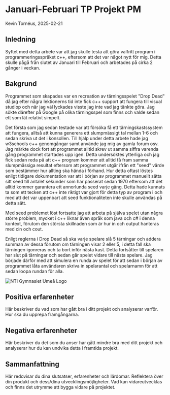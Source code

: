 # Januari-Februari TP Projekt PM

Kevin Tornéus, 2025-02-21

## Inledning

Syftet med detta arbete var att jag skulle testa att göra valfritt program i programmeringsspråket c++, eftersom att det var något nytt för mig. Detta skulle pågå från slutet av Januari till Februari och arbetades på cirka 2 gånger i veckan. 

## Bakgrund

Programmet som skapades var en recreation av tärningsspelet "Drop Dead" då jag efter några lektionerns tid inte fick c++ support att fungera till visual studiop och när jag väl lyckades visste jag inte vad jag tänkte göra. Jag sökte därefter på Google på olika tärningsspel som finns och valde sedan ett som lät relativt simpelt. 

Det första som jag sedan testade var att försöka få ett tärningskastssystem att fungera, alltså att kunna generera ett slumpmässigt tal mellan 1-6 och sedan skriva ut det i konsollen. Till hjälp under detta arbete hade jag w3schools c++ genomgångar samt använde jag mig av gamla forum osv. Jag märkte dock fort att programmet alltid skrev ut samma siffra varenda gång programmet startades upp igen. Detta undersöktes ytterliga och jag fick sedan reda på att c++ program kommer att alltid få fram samma slumpmässiga resultat eftersom att programmet utgår ifrån ett "seed" värde som bestämmer hur allting ska hända i förhand. Hur detta oftast löstes enligt tidigare dokumentation var att i början av programmet manuellt sätta sitt seed till antalet sekunder som har passerat sedan 1970 eftersom att det alltid kommer garantera ett annorlunda seed varje gång. Detta hade kunnats ta som ett tecken att c++ inte riktigt var gjort för detta typ av program i och med att det var uppenbart att seed funktionaliteten inte skulle användas på detta sätt. 

Med seed problemet löst fortsatte jag att arbeta på själva spelet utan några större problem, mycket i c++ liknar även språk som java och c# i denna kontext, förutom den största skillnaden som är hur in och output hanteras med cin och cout.

Enligt reglerna i Drop Dead så ska varje spelare slå 5 tärningar och addera summan av dessa förutom om tärningen visar 2 eller 5, i detta fall ska tärningen igonreras och ta bort inför nästa kast. Detta fortsåtter till spelaren har slut på tärningar och sedan går spelet vidare till nästa spelare. Jag började därför med att simulera en runda av spelet för att sedan i början av programmet låta användaren skriva in spelarantal och spelarnamn för att sedan loopa rundan för alla.


![NTI Gymnasiet Umeå Logo](https://raw.githubusercontent.com/jensnti/Webbprojekt/master/mallar/nti_logo_white_umea.svg)

## Positiva erfarenheter

Här beskriver du vad som har gått bra i ditt projekt och analyserar varför. Hur ska du upprepa framgångarna.



## Negativa erfarenheter

Här beskriver du det som du anser har gått mindre bra med ditt projekt och analyserar hur du kan undvika detta i framtida projekt.

## Sammanfattning

Här redovisar du dina slutsatser, erfarenheter och lärdomar. Reflektera över din produkt och dess/dina utvecklingsmöjligheter.
Vad kan vidareutvecklas och finns det utrymme att bygga vidare på projektet.